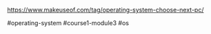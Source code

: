 https://www.makeuseof.com/tag/operating-system-choose-next-pc/

#operating-system #course1-module3 #os 